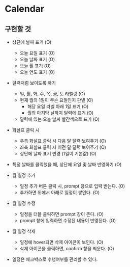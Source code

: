 # Calendar

## 구현할 것

- 상단에 날짜 표기 (O)

  - 오늘 요일 표기 (O)
  - 오늘 날짜 표기 (O)
  - 오늘 월 표기 (O)
  - 오늘 연도 표기 (O)

- 달력처럼 보이도록 하기

  - 일, 월, 화, 수, 목, 금, 토 라벨링 (O)
  - 현재 월의 1일이 무슨 요일인지 판별 (O)
    - 해당 요일 라벨 아래 1일 표기 (O)
    - 월의 마지막 날까지 달력에 표기 (O)
  - 달력에 있는 오늘 날짜 빨간색으로 표기 (O)

- 화살표 클릭 시

  - 우측 화살표 클릭 시 다음 달 달력 보여주기 (O)
  - 좌측 화살표 클릭 시 이전 달 달력 보여주기 (O)
  - 상단에 날짜 표기 변경 (1일이 기본값) (O)

- 특정 날짜를 클릭했을 때, 상단에 요일 및 날짜 반영하기 (O)

- 월 일정 추가

  - 일정 추가 버튼 클릭 시, prompt 창으로 입력 받는다. (O)
  - 추가하면 위에서 아래로 일정이 쌓인다. (O)

- 월 일정 수정

  - 일정을 더블 클릭하면 prompt 창이 뜬다. (O)
  - prompt 창에 입력하면 수정된 내용이 반영된다. (O)

- 월 일정 삭제

  - 일정에 hover되면 삭제 아이콘이 보인다. (O)
  - 삭제 아이콘을 클릭하면, confirm 창을 띄운다. (O)

- 일정은 체크박스로 수행여부를 관리할 수 있다.
